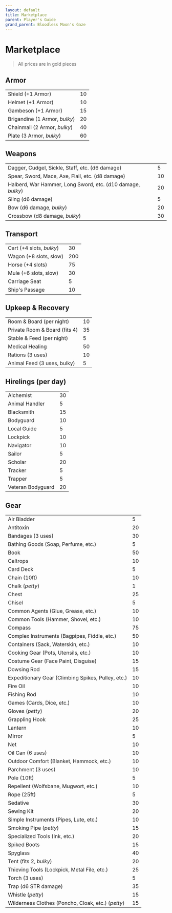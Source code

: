 ```yaml
---
layout: default
title: Marketplace
parent: Player's Guide
grand_parent: Bloodless Moon's Gaze
---
```


# Marketplace 

> All prices are in gold pieces  

## Armor

|                               |     |
| ----------------------------- | --- |
| Shield (+1 Armor)             | 10  |
| Helmet (+1 Armor)             | 10  |
| Gambeson (+1 Armor)           | 15  |
| Brigandine (1 Armor, _bulky_) | 20  |
| Chainmail (2 Armor, _bulky_)  | 40  |
| Plate (3 Armor, _bulky_)      | 60  |

## Weapons

|                                                             |     |
| ----------------------------------------------------------- | --- |
| Dagger, Cudgel, Sickle, Staff, etc. (d6 damage)             | 5   |
| Spear, Sword, Mace, Axe, Flail, etc. (d8 damage)            | 10  |
| Halberd, War Hammer, Long Sword, etc. (d10 damage, _bulky_) | 20  |
| Sling (d6 damage)                                           | 5   |
| Bow (d6 damage, _bulky_)                                    | 20  |
| Crossbow (d8 damage, _bulky_)                               | 30  |

## Transport

|                          |     |
| ------------------------ | --- |
| Cart (+4 slots, _bulky_) | 30  |
| Wagon (+8 slots, slow)   | 200 |
| Horse (+4 slots)         | 75  |
| Mule (+6 slots, slow)    | 30  |
| Carriage Seat            | 5   |
| Ship's Passage           | 10  |

## Upkeep & Recovery

|                               |     |
| ----------------------------- | --- |
| Room & Board (per night)      | 10  |
| Private Room & Board (fits 4) | 35  |
| Stable & Feed (per night)     | 5   |
| Medical Healing               | 50  |
| Rations (3 uses)              | 10  |
| Animal Feed (3 uses, bulky)   | 5   |

## Hirelings (per day)

|                   |     |
| ----------------- | --- |
| Alchemist         | 30  |
| Animal Handler    | 5   |
| Blacksmith        | 15  |
| Bodyguard         | 10  |
| Local Guide       | 5   |
| Lockpick          | 10  |
| Navigator         | 10  |
| Sailor            | 5   |
| Scholar           | 20  |
| Tracker           | 5   |
| Trapper           | 5   |
| Veteran Bodyguard | 20  |


## Gear

|                                                    |     |
| -------------------------------------------------- | --- |
| Air Bladder                                        | 5   |
| Antitoxin                                          | 20  |
| Bandages (3 uses)                                  | 30  |
| Bathing Goods (Soap, Perfume, etc.)                | 5   |
| Book                                               | 50  |
| Caltrops                                           | 10  |
| Card Deck                                          | 5   |
| Chain (10ft)                                       | 10  |
| Chalk (_petty_)                                    | 1   |
| Chest                                              | 25  |
| Chisel                                             | 5   |
| Common Agents (Glue, Grease, etc.)                 | 10  |
| Common Tools (Hammer, Shovel, etc.)                | 10  |
| Compass                                            | 75  |
| Complex Instruments (Bagpipes, Fiddle, etc.)       | 50  |
| Containers (Sack, Waterskin, etc.)                 | 10  |
| Cooking Gear (Pots, Utensils, etc.)                | 10  |
| Costume Gear (Face Paint, Disguise)                | 15  |
| Dowsing Rod                                        | 15  |
| Expeditionary Gear (Climbing Spikes, Pulley, etc.) | 10  |
| Fire Oil                                           | 10  |
| Fishing Rod                                        | 10  |
| Games (Cards, Dice, etc.)                          | 10  |
| Gloves (_petty_)                                   | 20  |
| Grappling Hook                                     | 25  |
| Lantern                                            | 10  |
| Mirror                                             | 5   |
| Net                                                | 10  |
| Oil Can (6 uses)                                   | 10  |
| Outdoor Comfort (Blanket, Hammock, etc.)           | 10  |
| Parchment (3 uses)                                 | 10  |
| Pole (10ft)                                        | 5   |
| Repellent (Wolfsbane, Mugwort, etc.)               | 10  |
| Rope (25ft)                                        | 5   |
| Sedative                                           | 30  |
| Sewing Kit                                         | 20  |
| Simple Instruments (Pipes, Lute, etc.)             | 10  |
| Smoking Pipe (_petty_)                             | 15  |
| Specialized Tools (Ink, etc.)                      | 20  |
| Spiked Boots                                       | 15  |
| Spyglass                                           | 40  |
| Tent (fits 2, _bulky_)                             | 20  |
| Thieving Tools (Lockpick, Metal File, etc.)        | 25  |
| Torch (3 uses)                                     | 5   |
| Trap (d6 STR damage)                               | 35  |
| Whistle (_petty_)                                  | 15  |
| Wilderness Clothes (Poncho, Cloak, etc.) (_petty_) | 15  |